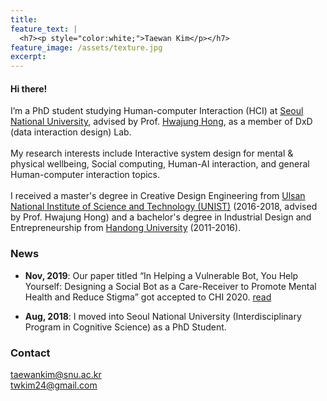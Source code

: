 ```yaml
---
title: 
feature_text: |
  <h7><p style="color:white;">Taewan Kim</p></h7>
feature_image: /assets/texture.jpg
excerpt: 
---
```

#### Hi there!
I’m a PhD student studying Human-computer Interaction (HCI) at <a href="https://www.snu.ac.kr/" target="_blank"> Seoul National University</a>, advised by Prof. <a href="http://hwajunghong.com/" target="_blank">Hwajung Hong</a>, as a member of DxD (data interaction design) Lab.
<br><br>
My research interests include Interactive system design for mental & physical wellbeing, Social computing, Human-AI interaction, and general Human-computer interaction topics.
<br><br>
I received a master's degree in Creative Design Engineering from <a href="https://www.unist.ac.kr/" target="_blank">Ulsan National Institute of Science and Technology (UNIST)</a> (2016-2018, advised by Prof. Hwajung Hong) and a bachelor's degree in Industrial Design and Entrepreneurship from <a href="https://www.handong.edu/eng/" target="_blank">Handong University</a> (2011-2016).

### News
- <b>Nov, 2019</b>: Our paper titled “In Helping a Vulnerable Bot, You Help Yourself: Designing a Social Bot as a Care-Receiver to Promote Mental Health and Reduce Stigma” got accepted to CHI 2020. <a href="/academic/2019/11/09/chi2020/">read</a> 

- <b>Aug, 2018</b>: I moved into Seoul National University (Interdisciplinary Program in Cognitive Science) as a PhD Student.

### Contact
<a href="mailto:taewankim@snu.ac.kr?Subject=" target="_top">taewankim@snu.ac.kr</a>
<br>
<a href="mailto:twkim24@gmail.aocm?Subject=" target="_top">twkim24@gmail.com</a>
